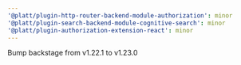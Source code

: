 ```yaml
---
'@platt/plugin-http-router-backend-module-authorization': minor
'@platt/plugin-search-backend-module-cognitive-search': minor
'@platt/plugin-authorization-extension-react': minor
---
```


Bump backstage from v1.22.1 to v1.23.0
